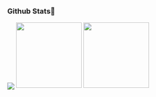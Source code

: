 <h3 id ="stats">Github Stats👋</h3>

<p>
<img align="center" src="https://github-profile-summary-cards.vercel.app/api/cards/profile-details?username=hxhb&theme=vue"/>
<img height=150 src="https://github-readme-stats.vercel.app/api?username=hxhb&show_icons=true&count_private=true&theme=vue">
<img height=150 src="https://github-readme-stats.vercel.app/api/top-langs/?username=hxhb&layout=compact&theme=vue&hide=html,javascript">
<p>